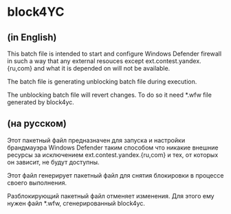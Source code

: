 # block4YC

## (in English)

This batch file is intended to start and configure Windows Defender firewall
in such a way that any external resouces except ext.contest.yandex.{ru,com} and what it is depended on will not be available.

The batch file is generating unblocking batch file during execution.

The unblocking batch file will revert changes. To do so it need *.wfw file generated by block4yc.

## (на русском)

Этот пакетный файл предназначен для запуска и настройки брандмауэра Windows Defender таким способом что никакие внешние ресурсы за исключением ext.contest.yandex.{ru,com} и тех, от которых он зависит, не будут доступны.

Этот файл генерирует пакетный файл для снятия блокировки в процессе своего выполнения.

Разблокирующий пакетный файл отменяет изменения. Для этого ему нужен файл *.wfw, сгенерированный block4yc.